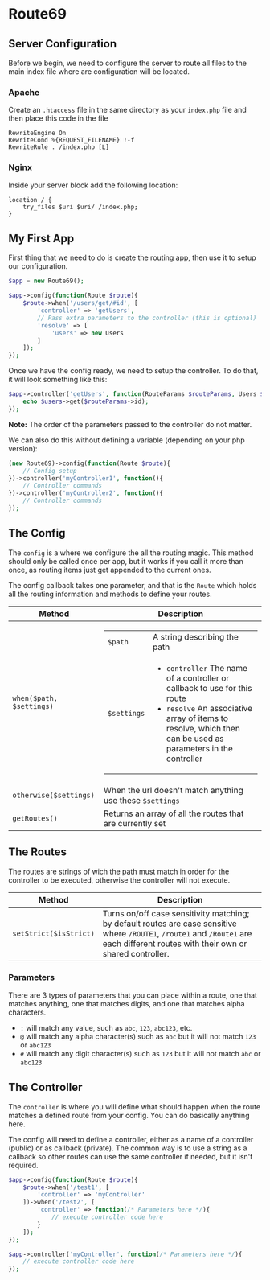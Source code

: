 # Route69

## Server Configuration

Before we begin, we need to configure the server to route all files to the main index file where are configuration will be located.

### Apache

Create an `.htaccess` file in the same directory as your `index.php` file and then place this code in the file

```
RewriteEngine On
RewriteCond %{REQUEST_FILENAME} !-f
RewriteRule . /index.php [L]
```

### Nginx

Inside your server block add the following location:

```
location / {
    try_files $uri $uri/ /index.php;
}
```

## My First App

First thing that we need to do is create the routing app, then use it to setup our configuration.

```php
$app = new Route69();

$app->config(function(Route $route){
    $route->when('/users/get/#id', [
        'controller' => 'getUsers',
        // Pass extra parameters to the controller (this is optional)
        'resolve' => [
            'users' => new Users
        ]
    ]);
});
```

Once we have the config ready, we need to setup the controller. To do that, it will look something like this:

```php
$app->controller('getUsers', function(RouteParams $routeParams, Users $users){
    echo $users->get($routeParams->id);
});
```

**Note:** The order of the parameters passed to the controller do not matter.

We can also do this without defining a variable (depending on your php version):

```php
(new Route69)->config(function(Route $route){
    // Config setup
})->controller('myController1', function(){
    // Controller commands
})->controller('myController2', function(){
    // Controller commands
});
```

## The Config
The `config` is a where we configure the all the routing magic. This method should only be called once per app, but it works if you call it more than once, as routing items just get appended to the current ones.

The config callback takes one parameter, and that is the `Route` which holds all the routing information and methods to define your routes.

Method | Description
--- | ---
`when($path, $settings)` | <table><tr><td>`$path`</td><td>A string describing the path</td></tr><tr><td>`$settings`</td><td><ul><li>`controller` The name of a controller or callback to use for this route</li><li>`resolve` An associative array of items to resolve, which then can be used as parameters in the controller</li></ul></td></tr></table>
`otherwise($settings)` | When the url doesn't match anything use these `$settings`
`getRoutes()` | Returns an array of all the routes that are currently set

## The Routes
The routes are strings of wich the path must match in order for the controller to be executed, otherwise the controller will not execute.

Method | Description
--- | ---
`setStrict($isStrict)` | Turns on/off case sensitivity matching; by default routes are case sensitive where `/ROUTE1`, `/route1` and `/Route1` are each different routes with their own or shared controller.

### Parameters

There are 3 types of parameters that you can place within a route, one that matches anything, one that matches digits, and one that matches alpha characters.

* `:` will match any value, such as `abc`, `123`, `abc123`, etc.
* `@` will match any alpha character(s) such as `abc` but it will not match `123` or `abc123`
* `#` will match any digit character(s) such as `123` but it will not match `abc` or `abc123`

## The Controller
The `controller` is where you will define what should happen when the route matches a defined route from your config. You can do basically anything here.

The config will need to define a controller, either as a name of a controller (public) or as callback (private). The common way is to use a string as a callback so other routes can use the same controller if needed, but it isn't required.

```php
$app->config(function(Route $route){
    $route->when('/test1', [
        'controller' => 'myController'
    ])->when('/test2', [
        'controller' => function(/* Parameters here */){
            // execute controller code here
        }
    ]);
});

$app->controller('myController', function(/* Parameters here */){
    // execute controller code here
});
```
